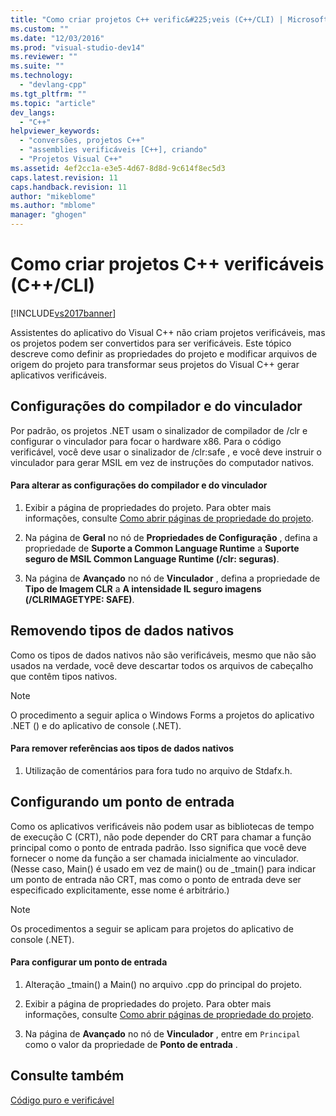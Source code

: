 ```yaml
---
title: "Como criar projetos C++ verific&#225;veis (C++/CLI) | Microsoft Docs"
ms.custom: ""
ms.date: "12/03/2016"
ms.prod: "visual-studio-dev14"
ms.reviewer: ""
ms.suite: ""
ms.technology: 
  - "devlang-cpp"
ms.tgt_pltfrm: ""
ms.topic: "article"
dev_langs: 
  - "C++"
helpviewer_keywords: 
  - "conversões, projetos C++"
  - "assemblies verificáveis [C++], criando"
  - "Projetos Visual C++"
ms.assetid: 4ef2cc1a-e3e5-4d67-8d8d-9c614f8ec5d3
caps.latest.revision: 11
caps.handback.revision: 11
author: "mikeblome"
ms.author: "mblome"
manager: "ghogen"
---
```

# Como criar projetos C++ verific&#225;veis (C++/CLI)
[!INCLUDE[vs2017banner](../assembler/inline/includes/vs2017banner.md)]

Assistentes do aplicativo do Visual C\+\+ não criam projetos verificáveis, mas os projetos podem ser convertidos para ser verificáveis.  Este tópico descreve como definir as propriedades do projeto e modificar arquivos de origem do projeto para transformar seus projetos do Visual C\+\+ gerar aplicativos verificáveis.  
  
## Configurações do compilador e do vinculador  
 Por padrão, os projetos .NET usam o sinalizador de compilador de \/clr e configurar o vinculador para focar o hardware x86.  Para o código verificável, você deve usar o sinalizador de \/clr:safe , e você deve instruir o vinculador para gerar MSIL em vez de instruções do computador nativos.  
  
#### Para alterar as configurações do compilador e do vinculador  
  
1.  Exibir a página de propriedades do projeto.  Para obter mais informações, consulte [Como abrir páginas de propriedade do projeto](../misc/how-to-open-project-property-pages.md).  
  
2.  Na página de **Geral** no nó de **Propriedades de Configuração** , defina a propriedade de **Suporte a Common Language Runtime** a **Suporte seguro de MSIL Common Language Runtime \(\/clr: seguras\)**.  
  
3.  Na página de **Avançado** no nó de **Vinculador** , defina a propriedade de **Tipo de Imagem CLR** a **A intensidade IL seguro imagens \(\/CLRIMAGETYPE: SAFE\)**.  
  
## Removendo tipos de dados nativos  
 Como os tipos de dados nativos não são verificáveis, mesmo que não são usados na verdade, você deve descartar todos os arquivos de cabeçalho que contêm tipos nativos.  
  
> [!NOTE]
>  O procedimento a seguir aplica o Windows Forms a projetos do aplicativo .NET \(\) e do aplicativo de console \(.NET\).  
  
#### Para remover referências aos tipos de dados nativos  
  
1.  Utilização de comentários para fora tudo no arquivo de Stdafx.h.  
  
## Configurando um ponto de entrada  
 Como os aplicativos verificáveis não podem usar as bibliotecas de tempo de execução C \(CRT\), não pode depender do CRT para chamar a função principal como o ponto de entrada padrão.  Isso significa que você deve fornecer o nome da função a ser chamada inicialmente ao vinculador. \(Nesse caso, Main\(\) é usado em vez de main\(\) ou de \_tmain\(\) para indicar um ponto de entrada não CRT, mas como o ponto de entrada deve ser especificado explicitamente, esse nome é arbitrário.\)  
  
> [!NOTE]
>  Os procedimentos a seguir se aplicam para projetos do aplicativo de console \(.NET\).  
  
#### Para configurar um ponto de entrada  
  
1.  Alteração \_tmain\(\) a Main\(\) no arquivo .cpp do principal do projeto.  
  
2.  Exibir a página de propriedades do projeto.  Para obter mais informações, consulte [Como abrir páginas de propriedade do projeto](../misc/how-to-open-project-property-pages.md).  
  
3.  Na página de **Avançado** no nó de **Vinculador** , entre em `Principal` como o valor da propriedade de **Ponto de entrada** .  
  
## Consulte também  
 [Código puro e verificável](../dotnet/pure-and-verifiable-code-cpp-cli.md)